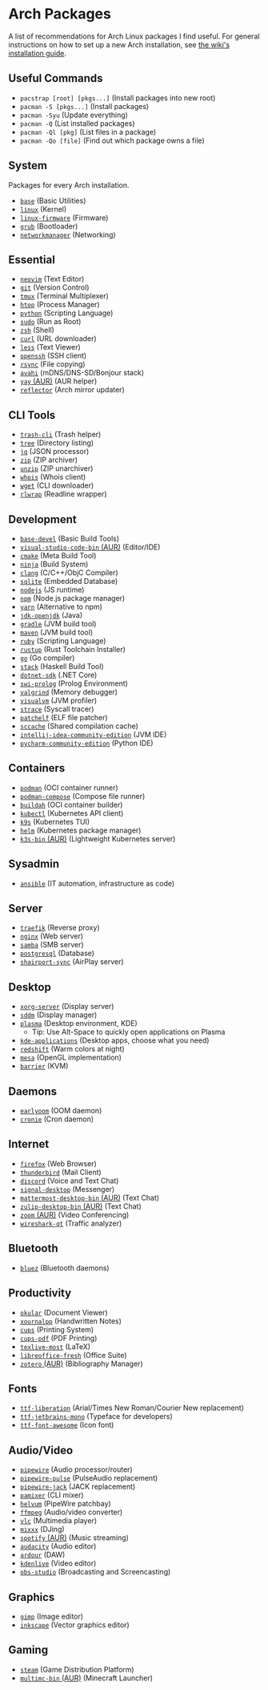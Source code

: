 # Arch Packages

A list of recommendations for Arch Linux packages I find useful. For general instructions on how to set up a new Arch installation, see [the wiki's installation guide](https://wiki.archlinux.org/title/installation_guide).

## Useful Commands

- `pacstrap [root] [pkgs...]` (Install packages into new root)
- `pacman -S [pkgs...]` (Install packages)
- `pacman -Syu` (Update everything)
- `pacman -Q` (List installed packages)
- `pacman -Ql [pkg]` (List files in a package)
- `pacman -Qo [file]` (Find out which package owns a file)

## System

Packages for every Arch installation.

- [`base`](https://archlinux.org/packages/core/any/base/) (Basic Utilities)
- [`linux`](https://archlinux.org/packages/core/x86_64/linux/) (Kernel)
- [`linux-firmware`](https://archlinux.org/packages/core/any/linux-firmware/) (Firmware)
- [`grub`](https://archlinux.org/packages/core/x86_64/grub/) (Bootloader)
- [`networkmanager`](https://archlinux.org/packages/extra/x86_64/networkmanager/) (Networking)

## Essential

- [`neovim`](https://archlinux.org/packages/extra/x86_64/neovim/) (Text Editor)
- [`git`](https://archlinux.org/packages/extra/x86_64/git/) (Version Control)
- [`tmux`](https://archlinux.org/packages/community/x86_64/tmux/) (Terminal Multiplexer)
- [`htop`](https://archlinux.org/packages/extra/x86_64/htop/) (Process Manager)
- [`python`](https://archlinux.org/packages/core/x86_64/python/) (Scripting Language)
- [`sudo`](https://archlinux.org/packages/core/x86_64/sudo/) (Run as Root)
- [`zsh`](https://archlinux.org/packages/extra/x86_64/zsh/) (Shell)
- [`curl`](https://archlinux.org/packages/core/x86_64/curl/) (URL downloader)
- [`less`](https://archlinux.org/packages/core/x86_64/less/) (Text Viewer)
- [`openssh`](https://archlinux.org/packages/core/x86_64/openssh/) (SSH client)
- [`rsync`](https://archlinux.org/packages/extra/x86_64/rsync/) (File copying)
- [`avahi`](https://archlinux.org/packages/extra/x86_64/avahi/) (mDNS/DNS-SD/Bonjour stack)
- [`yay` (AUR)](https://aur.archlinux.org/packages/yay) (AUR helper)
- [`reflector`](https://archlinux.org/packages/community/any/reflector/) (Arch mirror updater)

## CLI Tools

- [`trash-cli`](https://archlinux.org/packages/community/any/trash-cli/) (Trash helper)
- [`tree`](https://archlinux.org/packages/extra/x86_64/tree/) (Directory listing)
- [`jq`](https://archlinux.org/packages/community/x86_64/jq/) (JSON processor)
- [`zip`](https://archlinux.org/packages/extra/x86_64/zip/) (ZIP archiver)
- [`unzip`](https://archlinux.org/packages/extra/x86_64/unzip/) (ZIP unarchiver)
- [`whois`](https://archlinux.org/packages/extra/x86_64/whois/) (Whois client)
- [`wget`](https://archlinux.org/packages/extra/x86_64/wget/) (CLI downloader)
- [`rlwrap`](https://archlinux.org/packages/community/x86_64/rlwrap/) (Readline wrapper)

## Development

- [`base-devel`](https://archlinux.org/groups/x86_64/base-devel/) (Basic Build Tools)
- [`visual-studio-code-bin` (AUR)](https://aur.archlinux.org/packages/visual-studio-code-bin) (Editor/IDE)
- [`cmake`](https://archlinux.org/packages/extra/x86_64/cmake/) (Meta Build Tool)
- [`ninja`](https://archlinux.org/packages/community/x86_64/ninja/) (Build System)
- [`clang`](https://archlinux.org/packages/extra/x86_64/clang/) (C/C++/ObjC Compiler)
- [`sqlite`](https://archlinux.org/packages/core/x86_64/sqlite/) (Embedded Database)
- [`nodejs`](https://archlinux.org/packages/community/x86_64/nodejs/) (JS runtime)
- [`npm`](https://archlinux.org/packages/community/any/npm/) (Node.js package manager)
- [`yarn`](https://archlinux.org/packages/community/any/yarn/) (Alternative to npm)
- [`jdk-openjdk`](https://archlinux.org/packages/extra/x86_64/jdk-openjdk/) (Java)
- [`gradle`](https://archlinux.org/packages/community/any/gradle/) (JVM build tool)
- [`maven`](https://archlinux.org/packages/community/any/maven/) (JVM build tool)
- [`ruby`](https://archlinux.org/packages/extra/x86_64/ruby/) (Scripting Language)
- [`rustup`](https://archlinux.org/packages/community/x86_64/rustup/) (Rust Toolchain Installer)
- [`go`](https://archlinux.org/packages/community/x86_64/go/) (Go compiler)
- [`stack`](https://archlinux.org/packages/community/x86_64/stack/) (Haskell Build Tool)
- [`dotnet-sdk`](https://archlinux.org/packages/community/x86_64/dotnet-sdk/) (.NET Core)
- [`swi-prolog`](https://archlinux.org/packages/community/x86_64/swi-prolog/) (Prolog Environment)
- [`valgrind`](https://archlinux.org/packages/extra/x86_64/valgrind/) (Memory debugger)
- [`visualvm`](https://archlinux.org/packages/extra/x86_64/visualvm/) (JVM profiler)
- [`strace`](https://archlinux.org/packages/extra/x86_64/strace/) (Syscall tracer)
- [`patchelf`](https://archlinux.org/packages/community/x86_64/patchelf/) (ELF file patcher)
- [`sccache`](https://archlinux.org/packages/community/x86_64/sccache/) (Shared compilation cache)
- [`intellij-idea-community-edition`](https://archlinux.org/packages/community/x86_64/intellij-idea-community-edition/) (JVM IDE)
- [`pycharm-community-edition`](https://archlinux.org/packages/community/x86_64/pycharm-community-edition/) (Python IDE)

## Containers

- [`podman`](https://archlinux.org/packages/community/x86_64/podman/) (OCI container runner)
- [`podman-compose`](https://archlinux.org/packages/community/any/podman-compose/) (Compose file runner)
- [`buildah`](https://archlinux.org/packages/community/x86_64/buildah/) (OCI container builder)
- [`kubectl`](https://archlinux.org/packages/community/x86_64/kubectl/) (Kubernetes API client)
- [`k9s`](https://archlinux.org/packages/community/x86_64/k9s/) (Kubernetes TUI)
- [`helm`](https://archlinux.org/packages/community/x86_64/helm/) (Kubernetes package manager)
- [`k3s-bin` (AUR)](https://aur.archlinux.org/packages/k3s-bin) (Lightweight Kubernetes server)

## Sysadmin

- [`ansible`](https://archlinux.org/packages/community/any/ansible/) (IT automation, infrastructure as code)

## Server

- [`traefik`](https://archlinux.org/packages/community/x86_64/traefik/) (Reverse proxy)
- [`nginx`](https://archlinux.org/packages/extra/x86_64/nginx/) (Web server)
- [`samba`](https://archlinux.org/packages/extra/x86_64/samba/) (SMB server)
- [`postgresql`](https://archlinux.org/packages/extra/x86_64/postgresql/) (Database)
- [`shairport-sync`](https://archlinux.org/packages/community/x86_64/shairport-sync/) (AirPlay server)

## Desktop

- [`xorg-server`](https://archlinux.org/packages/extra/x86_64/xorg-server/) (Display server)
- [`sddm`](https://archlinux.org/packages/extra/x86_64/sddm/) (Display manager)
- [`plasma`](https://archlinux.org/groups/x86_64/plasma/) (Desktop environment, KDE)
  - Tip: Use Alt-Space to quickly open applications on Plasma
- [`kde-applications`](https://archlinux.org/groups/x86_64/kde-applications/) (Desktop apps, choose what you need)
- [`redshift`](https://archlinux.org/packages/community/x86_64/redshift/) (Warm colors at night)
- [`mesa`](https://archlinux.org/packages/extra/x86_64/mesa/) (OpenGL implementation)
- [`barrier`](https://archlinux.org/packages/community/x86_64/barrier/) (KVM)

## Daemons

- [`earlyoom`](https://archlinux.org/packages/community/x86_64/earlyoom/) (OOM daemon)
- [`cronie`](https://archlinux.org/packages/core/x86_64/cronie/) (Cron daemon)

## Internet

- [`firefox`](https://archlinux.org/packages/extra/x86_64/firefox/) (Web Browser)
- [`thunderbird`](https://archlinux.org/packages/extra/x86_64/thunderbird/) (Mail Client)
- [`discord`](https://archlinux.org/packages/community/x86_64/discord/) (Voice and Text Chat)
- [`signal-desktop`](https://archlinux.org/packages/community/x86_64/signal-desktop/) (Messenger)
- [`mattermost-desktop-bin` (AUR)](https://aur.archlinux.org/packages/mattermost-desktop-bin) (Text Chat)
- [`zulip-desktop-bin` (AUR)](https://aur.archlinux.org/packages/zulip-desktop-bin) (Text Chat)
- [`zoom` (AUR)](https://aur.archlinux.org/packages/zoom) (Video Conferencing)
- [`wireshark-qt`](https://archlinux.org/packages/community/x86_64/wireshark-qt/) (Traffic analyzer)

## Bluetooth

- [`bluez`](https://archlinux.org/packages/extra/x86_64/bluez/) (Bluetooth daemons)

## Productivity

- [`okular`](https://archlinux.org/packages/extra/x86_64/okular/) (Document Viewer)
- [`xournalpp`](https://archlinux.org/packages/community/x86_64/xournalpp/) (Handwritten Notes)
- [`cups`](https://archlinux.org/packages/extra/x86_64/cups/) (Printing System)
- [`cups-pdf`](https://archlinux.org/packages/extra/x86_64/cups-pdf/) (PDF Printing)
- [`texlive-most`](https://archlinux.org/groups/x86_64/texlive-most/) (LaTeX)
- [`libreoffice-fresh`](https://archlinux.org/packages/extra/x86_64/libreoffice-fresh/) (Office Suite)
- [`zotero` (AUR)](https://aur.archlinux.org/packages/zotero) (Bibliography Manager)

## Fonts

- [`ttf-liberation`](https://archlinux.org/packages/community/any/ttf-liberation/) (Arial/Times New Roman/Courier New replacement)
- [`ttf-jetbrains-mono`](https://archlinux.org/packages/community/any/ttf-jetbrains-mono/) (Typeface for developers)
- [`ttf-font-awesome`](https://archlinux.org/packages/community/any/ttf-font-awesome/) (Icon font)

## Audio/Video

- [`pipewire`](https://archlinux.org/packages/extra/x86_64/pipewire/) (Audio processor/router)
- [`pipewire-pulse`](https://archlinux.org/packages/extra/x86_64/pipewire-pulse/) (PulseAudio replacement)
- [`pipewire-jack`](https://archlinux.org/packages/extra/x86_64/pipewire-jack/) (JACK replacement)
- [`pamixer`](https://archlinux.org/packages/community/x86_64/pamixer/) (CLI mixer)
- [`helvum`](https://archlinux.org/packages/community/x86_64/helvum/) (PipeWire patchbay)
- [`ffmpeg`](https://archlinux.org/packages/extra/x86_64/ffmpeg/) (Audio/video converter)
- [`vlc`](https://archlinux.org/packages/extra/x86_64/vlc/) (Multimedia player)
- [`mixxx`](https://archlinux.org/packages/community/x86_64/mixxx/) (DJing)
- [`spotify` (AUR)](https://aur.archlinux.org/packages/spotify) (Music streaming)
- [`audacity`](https://archlinux.org/packages/community/x86_64/audacity/) (Audio editor)
- [`ardour`](https://archlinux.org/packages/community/x86_64/ardour/) (DAW)
- [`kdenlive`](https://archlinux.org/packages/extra/x86_64/kdenlive/) (Video editor)
- [`obs-studio`](https://archlinux.org/packages/community/x86_64/obs-studio/) (Broadcasting and Screencasting)

## Graphics

- [`gimp`](https://archlinux.org/packages/extra/x86_64/gimp/) (Image editor)
- [`inkscape`](https://archlinux.org/packages/extra/x86_64/inkscape/) (Vector graphics editor)

## Gaming

- [`steam`](https://archlinux.org/packages/multilib/x86_64/steam/) (Game Distribution Platform)
- [`multimc-bin` (AUR)](https://aur.archlinux.org/packages/multimc-bin) (Minecraft Launcher)
